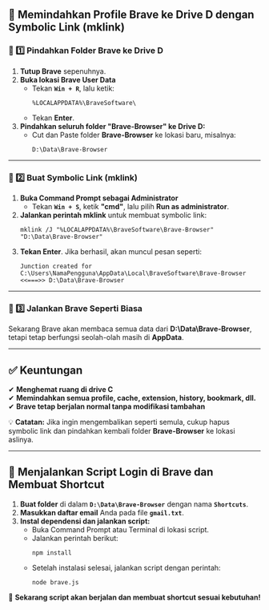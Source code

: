 ## 🚀 Memindahkan Profile Brave ke Drive D dengan Symbolic Link (mklink)

### 📂 1️⃣ Pindahkan Folder Brave ke Drive D

1. **Tutup Brave** sepenuhnya.
2. **Buka lokasi Brave User Data**
   - Tekan **`Win + R`**, lalu ketik:
     ```
     %LOCALAPPDATA%\BraveSoftware\
     ```
   - Tekan **Enter**.
3. **Pindahkan seluruh folder "Brave-Browser" ke Drive D:**
   - Cut dan Paste folder **Brave-Browser** ke lokasi baru, misalnya:
     ```
     D:\Data\Brave-Browser
     ```

---

### 🔗 2️⃣ Buat Symbolic Link (mklink)

1. **Buka Command Prompt sebagai Administrator**
   - Tekan **`Win + S`**, ketik **"cmd"**, lalu pilih **Run as administrator**.
2. **Jalankan perintah mklink** untuk membuat symbolic link:
   ```
   mklink /J "%LOCALAPPDATA%\BraveSoftware\Brave-Browser" "D:\Data\Brave-Browser"
   ```
3. **Tekan Enter**. Jika berhasil, akan muncul pesan seperti:
   ```
   Junction created for C:\Users\NamaPengguna\AppData\Local\BraveSoftware\Brave-Browser <<===>> D:\Data\Brave-Browser
   ```

---

### 🏁 3️⃣ Jalankan Brave Seperti Biasa

Sekarang Brave akan membaca semua data dari **D:\Data\Brave-Browser**, tetapi tetap berfungsi seolah-olah masih di **AppData**.

---

## ✅ Keuntungan

✔ **Menghemat ruang di drive C**  
✔ **Memindahkan semua profile, cache, extension, history, bookmark, dll.**  
✔ **Brave tetap berjalan normal tanpa modifikasi tambahan**

💡 **Catatan:** Jika ingin mengembalikan seperti semula, cukup hapus symbolic link dan pindahkan kembali folder **Brave-Browser** ke lokasi aslinya.

---

## 🚀 Menjalankan Script Login di Brave dan Membuat Shortcut

1. **Buat folder** di dalam **`D:\Data\Brave-Browser`** dengan nama **`Shortcuts`**.
2. **Masukkan daftar email** Anda pada file **`gmail.txt`**.
3. **Instal dependensi dan jalankan script:**
   - Buka Command Prompt atau Terminal di lokasi script.
   - Jalankan perintah berikut:
     ```
     npm install
     ```
   - Setelah instalasi selesai, jalankan script dengan perintah:
     ```
     node brave.js
     ```

🚀 **Sekarang script akan berjalan dan membuat shortcut sesuai kebutuhan!**
